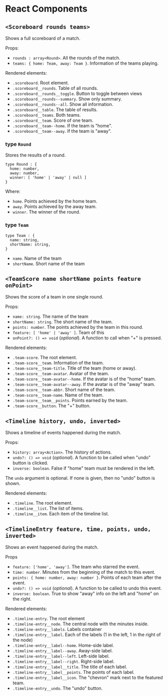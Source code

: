 # React Components

## `<Scoreboard rounds teams>`

Shows a full scoreboard of a match.

Props:

* `rounds : array<Round>`. All the rounds of the match.
* `teams: { home: Team, away: Team }`. Information of the teams playing.

Rendered elements:

* `.scoreboard`. Root element.
* `.scoreboard__rounds`. Table of all rounds.
* `.scoreboard__rounds__toggle`. Button to toggle between views
* `.scoreboard__rounds--summary`. Show only summary.
* `.scoreboard__rounds--all`. Show all information.
* `.scoreboard__table`. The table of results.
* `.scoreboard__teams`. Both teams.
* `.scoreboard__team`. Score of one team.
* `.scoreboard__team--home`. If the team is "home".
* `.scoreboard__team--away`. If the team is "away".

### type `Round`

Stores the results of a round.

```
type Round : {
  home: number,
  away: number,
  winner: [ 'home' | 'away' | null ]
}
```

Where:

* `home`. Points achieved by the home team.
* `away`. Points achieved by the away team.
* `winner`. The winner of the round.

### type `Team`

```
type Team : {
  name: string,
  shortName: string,
}
```

* `name`. Name of the team
* `shortName`. Short name of the team


## `<TeamScore name shortName points feature onPoint>`

Shows the score of a team in one single round.

Props:

* `name: string`. The name of the team
* `shortName: string`. The short name of the team.
* `points: number`. The points achieved by the team in this round.
* `feature: [ 'home' | 'away' ]`. Team of this
* `onPoint?: () => void` (*optional*). A function to call when "+" is pressed.

Rendered elements:

* `.team-score`. The root element.
* `.team-score__team`. Information of the team.
* `.team-score__team-title`. Title of the team (home or away).
* `.team-score__team-avatar`. Avatar of the team.
* `.team-score__team-avatar--home`. If the avatar is of the "home" team.
* `.team-score__team-avatar--away`. If the avatar is of the "away" team.
* `.team-score__team-abbr`. Short name of the team.
* `.team-score__team-name`. Name of the team.
* `.team-score__team__points`. Points earned by the team.
* `.team-score__button`. The "+" button.

## `<Timeline history, undo, inverted>`

Shows a timeline of events happened during the match.

Props:

* `history: array<Action>`. The history of actions.
* `undo?: () => void` (*optional*). A function to be called when "undo" button is clicked.
* `inverse: boolean`. False if "home" team must be rendered in the left.

The `undo` argument is optional. If none is given, then no "undo" button is shown.

Rendered elements:

* `.timeline`. The root element.
* `.timeline__list`. The list of items.
* `.timeline__item`. Each item of the timeline list.

## `<TimelineEntry feature, time, points, undo, inverted>`

Shows an event happened during the match.

Props

* `feature: ['home', 'away']`. The team who starred the event.
* `time: number`. Minutes from the beginning of the match to this event.
* `points: { home: number, away: number }`. Points of each team after the event.
* `undo?: () => void` (*optional*). A function to be called to undo this event.
* `inverse: boolean`. True to show "away" info on the left and "home" on the right.

Rendered elements:

* `.timeline-entry`. The root element
* `.timeline-entry__node`. The central node with the minutes inside.
* `.timeline-entry__labels`. Labels container
* `.timeline-entry__label`. Each of the labels (1 in the left, 1 in the right of the node)
* `.timeline-entry__label--home`. Home-side label.
* `.timeline-entry__label--away`. Away-side label.
* `.timeline-entry__label--left`. Left-side label.
* `.timeline-entry__label--right`. Right-side label.
* `.timeline-entry__label__title`. The title of each label.
* `.timeline-entry__label__points`. The points of each label.
* `.timeline-entry__label__icon`. The "chevron" mark next to the featured team.
* `.timeline-entry__undo`. The "undo" button.

